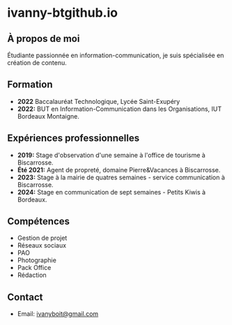 # ivanny-btgithub.io
## À propos de moi
Étudiante passionnée en information-communication, je suis spécialisée en création de contenu. 
## Formation
- **2022** Baccalauréat Technologique, Lycée Saint-Exupéry 
- **2022:** BUT en Information-Communication dans les Organisations, IUT Bordeaux Montaigne.


## Expériences professionnelles
- **2019:** Stage d'observation d'une semaine à l'office de tourisme à Biscarrosse.
- **Été 2021:** Agent de propreté, domaine Pierre&Vacances à Biscarrosse.
- **2023:** Stage à la mairie de quatres semaines - service communication à Biscarrosse.
- **2024:** Stage en communication de sept semaines - Petits Kiwis à Bordeaux.


## Compétences
- Gestion de projet
- Réseaux sociaux
- PAO
- Photographie
- Pack Office
- Rédaction

## Contact
- Email: ivanyboit@gmail.com


